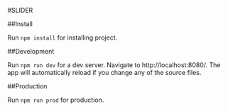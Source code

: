 #SLIDER

##Install

  Run `npm install` for installing project.


##Development

  Run `npm run dev` for a dev server. Navigate to http://localhost:8080/. The app will automatically reload if you change any of the source files.


##Production

  Run `npm run prod` for production.



  
